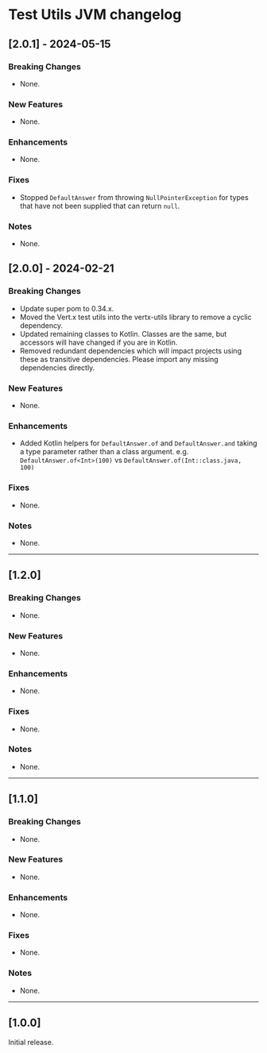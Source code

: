 # Test Utils JVM changelog

## [2.0.1] - 2024-05-15

### Breaking Changes

* None.

### New Features

* None.

### Enhancements

* None.

### Fixes

* Stopped `DefaultAnswer` from throwing `NullPointerException` for types that have not been supplied that can
  return `null`.

### Notes

* None.

## [2.0.0] - 2024-02-21

### Breaking Changes

* Update super pom to 0.34.x.
* Moved the Vert.x test utils into the vertx-utils library to remove a cyclic dependency.
* Updated remaining classes to Kotlin. Classes are the same, but accessors will have changed if you are in Kotlin.
* Removed redundant dependencies which will impact projects using these as transitive dependencies. Please import any
  missing dependencies directly.

### New Features

* None.

### Enhancements

* Added Kotlin helpers for `DefaultAnswer.of` and `DefaultAnswer.and` taking a type parameter rather than a class
  argument. e.g. `DefaultAnswer.of<Int>(100)` vs `DefaultAnswer.of(Int::class.java, 100)`

### Fixes

* None.

### Notes

* None.

---

## [1.2.0]

### Breaking Changes

* None.

### New Features

* None.

### Enhancements

* None.

### Fixes

* None.

### Notes

* None.

---

## [1.1.0]

### Breaking Changes

* None.

### New Features

* None.

### Enhancements

* None.

### Fixes

* None.

### Notes

* None.

---

## [1.0.0]

Initial release.
